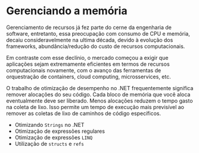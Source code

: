 # Gerenciando a memória

Gerenciamento de recursos já fez parte do cerne da engenharia de software, entretanto, essa preocupação com consumo de CPU e memória, decaiu consideravelmente na ultima década, devido à evolução dos frameworks, abundância/redução do custo de recursos computacionais.

Em contraste com esse declínio, o mercado começou a exigir que aplicações sejam extremamente eficientes em termos de recursos computacionais novamente, com o avanço das ferramentas de orquestração de containers, cloud computing, microsservices, etc.

O trabalho de otimização de desempenho no .NET frequentemente significa remover alocações do seu código. Cada bloco de memória que você aloca eventualmente deve ser liberado. Menos alocações reduzem o tempo gasto na coleta de lixo. Isso permite um tempo de execução mais previsível ao remover as coletas de lixo de caminhos de código específicos.

- Otimizando `Strings` no .NET
- Otimização de expressões regulares
- Otimização de expressões `LINQ`
- Utilização de `structs` e `refs`

